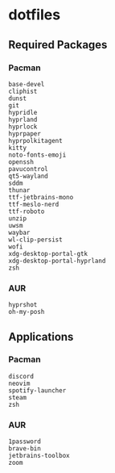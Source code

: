 # dotfiles

## Required Packages
### Pacman
```
base-devel
cliphist
dunst
git
hypridle
hyprland
hyprlock
hyprpaper
hyprpolkitagent
kitty
noto-fonts-emoji
openssh
pavucontrol
qt5-wayland
sddm
thunar
ttf-jetbrains-mono
ttf-meslo-nerd
ttf-roboto
unzip
uwsm
waybar
wl-clip-persist
wofi
xdg-desktop-portal-gtk
xdg-desktop-portal-hyprland
zsh
```

### AUR
```
hyprshot
oh-my-posh
```

## Applications
### Pacman
```
discord
neovim
spotify-launcher
steam
zsh
```

### AUR
```
1password
brave-bin
jetbrains-toolbox
zoom
```
